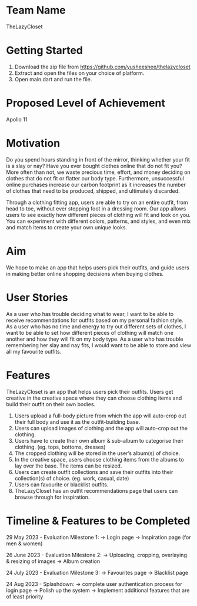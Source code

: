 # Team Name
TheLazyCloset 

# Getting Started
1. Download the zip file from https://github.com/yusheeshee/thelazycloset
2. Extract and open the files on your choice of platform.
3. Open main.dart and run the file. 
  
# Proposed Level of Achievement
Apollo 11 

# Motivation
Do you spend hours standing in front of the mirror, thinking whether your fit is a slay or nay? Have you ever bought clothes online that do not fit you? More often than not, we waste precious time, effort, and money deciding on clothes that do not fit or flatter our body type. Furthermore, unsuccessful online purchases increase our carbon footprint as it increases the number of clothes that need to be produced, shipped, and ultimately discarded.  

Through a clothing fitting app, users are able to try on an entire outfit, from head to toe, without ever stepping foot in a dressing room. Our app allows users to see exactly how different pieces of clothing will fit and look on you. You can experiment with different colors, patterns, and styles, and even mix and match items to create your own unique looks. 
 

# Aim
We hope to make an app that helps users pick their outfits, and guide users in making better online shopping decisions when buying clothes. 


# User Stories
As a user who has trouble deciding what to wear, I want to be able to receive recommendations for outfits based on my personal fashion style.  
As a user who has no time and energy to try out different sets of clothes, I want to be able to set how different pieces of clothing will match one another and how they will fit on my body type.
As a user who has trouble remembering her slay and nay fits, I would want to be able to store and view all my favourite outfits.

# Features
TheLazyCloset is an app that helps users pick their outfits. Users get creative in the creative space where they can choose clothing items and build their outfit on their own bodies. 

1. Users upload a full-body picture from which the app will auto-crop out their full body and use it as the outfit-building base. 
2. Users can upload images of clothing and the app will auto-crop out the clothing. 
3. Users have to create their own album & sub-album to categorise their clothing. (eg. tops, bottoms, dresses) 
4. The cropped clothing will be stored in the user’s album(s) of choice.
5. In the creative space, users choose clothing items from the albums to lay over the base. The items can be resized.
6. Users can create outfit collections and save their outfits into their collection(s) of choice. (eg. work, casual, date)
7. Users can favourite or blacklist outfits. 
8. TheLazyCloset has an outfit recommendations page that users can browse through for inspiration. 

# Timeline & Features to be Completed
29 May 2023 - Evaluation Milestone 1: 
              -> Login page
              -> Inspiration page (for men & women)

26 June 2023 - Evaluation Milestone 2: 
               -> Uploading, cropping, overlaying & resizing of images
               -> Album creation 

24 July 2023 - Evaluation Milestone 3: 
               -> Favourites page
               -> Blacklist page

24 Aug 2023 - Splashdown:
              -> complete user authentication process for login page
              -> Polish up the system
              -> Implement additional features that are of least priority
